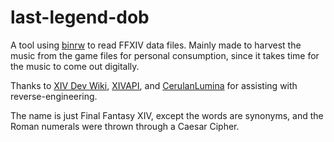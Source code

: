 last-legend-dob
===============
A tool using [binrw](https://github.com/jam1garner/binrw) to read FFXIV data files. Mainly made to harvest the music
from the game files for personal consumption, since it takes time for the music to come out digitally.

Thanks to [XIV Dev Wiki](https://xiv.dev/data-files/sqpack), [XIVAPI](https://github.com/xivapi), and
[CerulanLumina](https://github.com/CerulanLumina/sqpack) for assisting with reverse-engineering.

The name is just Final Fantasy XIV, except the words are synonyms, and the Roman numerals were thrown through a
Caesar Cipher.
